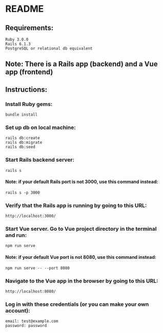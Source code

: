 # README

## Requirements:

```
Ruby 3.0.0
Rails 6.1.3
PostgreSQL or relational db equivalent
```

## Note: There is a Rails app (backend) and a Vue app (frontend)

## Instructions:

### Install Ruby gems:

```
bundle install
```

### Set up db on local machine:

```
rails db:create
rails db:migrate
rails db:seed
```

### Start Rails backend server:

```
rails s
```

#### Note: if your default Rails port is not 3000, use this command instead:

```
rails s -p 3000
```

### Verify that the Rails app is running by going to this URL:

```
http://localhost:3000/
```

### Start Vue server. Go to Vue project directory in the terminal and run:

```
npm run serve
```

#### Note: if your default Vue port is not 8080, use this command instead:

```
npm run serve -- --port 8080
```

### Navigate to the Vue app in the browser by going to this URL:

```
http://localhost:8080/
```

### Log in with these credentials (or you can make your own account):

```
email: test@example.com
password: password
```
